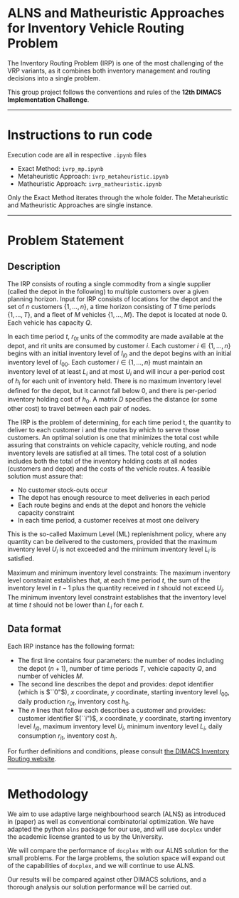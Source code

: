 # ALNS and Matheuristic Approaches for Inventory Vehicle Routing Problem

The Inventory Routing Problem (IRP) is one of the most challenging of the VRP variants, as it combines both inventory management and routing decisions into a single problem.

This group project follows the conventions and rules of the **12th DIMACS Implementation Challenge**.

----

# Instructions to run code

Execution code are all in respective `.ipynb` files

- Exact Method: `ivrp_mp.ipynb`
- Metaheuristic Approach: `ivrp_metaheuristic.ipynb`
- Matheuristic Approach: `ivrp_matheuristic.ipynb`

Only the Exact Method iterates through the whole folder. The Metaheuristic and Matheuristic Approaches are single instance.

----

# Problem Statement

## Description

The IRP consists of routing a single commodity from a single supplier (called the depot in the following) to multiple customers over a given planning horizon. Input for IRP consists of locations for the depot and the set of $n$ customers $\{1,\dots,n\}$, a time horizon consisting of $T$ time periods $\{1,\dots ,T\}$, and a ﬂeet of $M$ vehicles $\{1,\dots ,M\}$. The depot is located at node 0. Each vehicle has capacity $Q$.

In each time period $t$, $r_{0t}$ units of the commodity are made available at the depot, and rit units are  consumed by customer $i$. Each customer $i\in \{1,\dots ,n\}$ begins with an initial inventory level of $I_{i0}$ and the depot begins with an initial inventory level of $I_{00}$. Each customer $i \in \{1,\dots , n\}$ must maintain an inventory level of at least $L_i$ and at most $U_i$ and will incur a per-period cost of $h_i$ for each unit of inventory held. There is no maximum inventory level deﬁned for the depot, but it cannot fall below 0, and there is per-period inventory holding cost of $h_0$. A matrix $D$ speciﬁes the distance (or some other cost) to travel between each pair of nodes.

The IRP is the problem of determining, for each time period t, the quantity to deliver to each customer i and the routes by which to serve those customers. An optimal solution is one that minimizes the total cost while assuring that constraints on vehicle capacity, vehicle routing, and node inventory levels are satisﬁed at all times. The total cost of a solution includes both the total of the inventory holding costs at all nodes (customers and depot) and the costs of the vehicle routes. A feasible solution must assure that:

- No customer stock-outs occur
- The depot has enough resource to meet deliveries in each period
- Each route begins and ends at the depot and honors the vehicle capacity constraint
- In each time period, a customer receives at most one delivery

This is the so-called Maximum Level (ML) replenishment policy, where any quantity can be delivered to the customers, provided that the maximum inventory level $U_i$ is not exceeded and the minimum inventory level $L_i$ is satisﬁed.

Maximum and minimum inventory level constraints: The maximum inventory level constraint establishes that, at each time period $t$, the sum of the inventory level in $t−1$ plus the quantity received in $t$ should not exceed $U_i$. The minimum inventory level constraint establishes that the inventory level at time $t$ should not be lower than $L_i$ for each $t$.

## Data format

Each IRP instance has the following format:

- The ﬁrst line contains four parameters: the number of nodes including the depot $(n+1)$, number of time periods $T$, vehicle capacity $Q$, and number of vehicles $M$.
- The second line describes the depot and provides: depot identiﬁer (which is $``0"$), $x$ coordinate, $y$ coordinate, starting inventory level $I_{00}$, daily production $r_{0t}$, inventory cost $h_0$.
- The $n$ lines that follow each describes a customer and provides: customer identiﬁer $(``i")$, $x$ coordinate, $y$ coordinate, starting inventory level $I_{i0}$, maximum inventory level $U_i$, minimum inventory level $L_i$, daily consumption $r_{it}$, inventory cost $h_i$.

For further definitions and conditions, please consult [the DIMACS Inventory Routing website](http://dimacs.rutgers.edu/programs/challenge/vrp/irp/).

----

# Methodology

We aim to use adaptive large neighbourhood search (ALNS) as introduced in (paper) as well as conventional combinatorial optimization. We have adapted the python `alns` package for our use, and will use `docplex` under the academic license granted to us by the University.

We will compare the performance of `docplex` with our ALNS solution for the small problems. For the large problems, the solution space will expand out of the capabilities of `docplex`, and we will continue to use ALNS.

Our results will be compared against other DIMACS solutions, and a thorough analysis our solution performance will be carried out.
